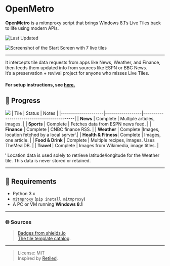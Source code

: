 # OpenMetro

**OpenMetro** is a mitmproxy script that brings Windows 8.1’s Live Tiles back to life using modern APIs.

![Last Updated](https://img.shields.io/badge/Last_Updated-June_26,_2025,_8:10_PM_EST-blue?style=flat-square)

![Screenshot of the Start Screen with 7 live tiles](https://github.com/user-attachments/assets/2daaddaf-3560-4a2f-972f-426cc0167b69)

---

It intercepts tile data requests from apps like News, Weather, and Finance, then feeds them updated info from sources like ESPN or BBC News.  
It’s a preservation + revival project for anyone who misses Live Tiles.
#### For setup instructions, see [here.](./setup.md)

## 🚧 Progress 
![](https://img.shields.io/badge/Tiles%20Revived-All-brightgreen?style=for-the-badge)
| Tile                | Status           | Notes                                      |
|---------------------|------------------|--------------------------------------------|
| **News**            | Complete         | Multiple articles, images.                 |
| **Sports**          | Complete         | Fetches data from ESPN news feed.          |
| **Finance**         | Complete         | CNBC finance RSS.                          |
| **Weather**         | Complete         |Images, location fetched by a local serverⁱ.|
| **Health & Fitness**| Complete         | Images, one article.                       |
| **Food & Drink**    | Complete         | Multiple recipes, images. Uses TheMealDB.  |
| **Travel**          | Complete         | Images from Wikimedia, image titles.       |

ⁱ Location data is used solely to retrieve latitude/longitude for the Weather tile.
This data is never stored or retained.

---

## 🧰 Requirements

- Python 3.x
- [`mitmproxy`](https://mitmproxy.org) (`pip install mitmproxy`)
- A PC or VM running **Windows 8.1**  

---

### 🌐 Sources
> [Badges from shields.io](https://shields.io/)</br>
> [The tile template catalog](https://learn.microsoft.com/en-us/previous-versions/windows/apps/hh761491(v=win.10)).

---

> License: MIT</br>
> Inspired by [Retiled](https://github.com/migbrunluz/Retiled-Win8.x).
